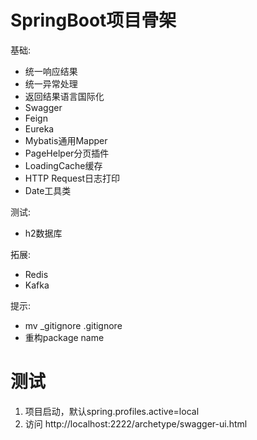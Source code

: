 # SpringBoot项目骨架

基础:
- 统一响应结果
- 统一异常处理
- 返回结果语言国际化
- Swagger
- Feign
- Eureka
- Mybatis通用Mapper
- PageHelper分页插件
- LoadingCache缓存
- HTTP Request日志打印
- Date工具类

测试:
- h2数据库

拓展:
- Redis
- Kafka

提示:
- mv _gitignore .gitignore
- 重构package name

# 测试

1. 项目启动，默认spring.profiles.active=local
2. 访问 http://localhost:2222/archetype/swagger-ui.html
